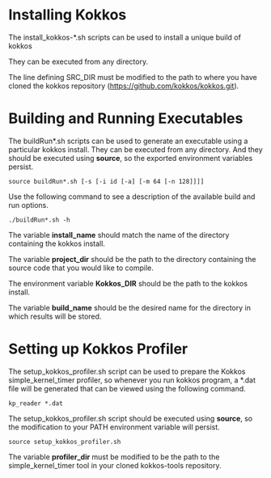 # Installing Kokkos

The install_kokkos-*.sh scripts can be used to install a unique build of kokkos

They can be executed from any directory.

The line defining SRC_DIR must be modified to the path to where you have cloned the kokkos repository (https://github.com/kokkos/kokkos.git).


# Building and Running Executables

The buildRun*.sh scripts can be used to generate an executable using a particular kokkos install. They can be executed from any directory. And they should be executed using **source**, so the exported environment variables persist.

    source buildRun*.sh [-s [-i id [-a] [-m 64 [-n 128]]]]

Use the following command to see a description of the available build and run options.

    ./buildRun*.sh -h

The variable **install_name** should match the name of the directory containing the kokkos install.

The variable **project_dir** should be the path to the directory containing the source code that you would like to compile.

The environment variable **Kokkos_DIR** should be the path to the kokkos install.

The variable **build_name** should be the desired name for the directory in which results will be stored.


# Setting up Kokkos Profiler

The setup_kokkos_profiler.sh script can be used to prepare the Kokkos simple_kernel_timer profiler, so whenever you run kokkos program, a *.dat file will be generated that can be viewed using the following command.

    kp_reader *.dat

The setup_kokkos_profiler.sh script should be executed using **source**, so the modification to your PATH environment variable will persist.

    source setup_kokkos_profiler.sh

The variable **profiler_dir** must be modified to be the path to the simple_kernel_timer tool in your cloned kokkos-tools repository.
